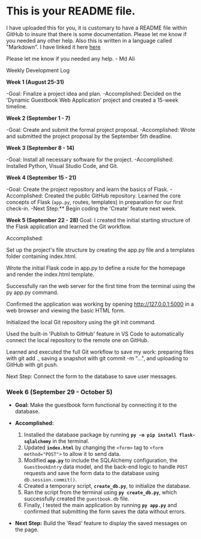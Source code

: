 # This is your README file.

I have uploaded this for you, it is customary to have a README file within GitHub to insure that there is some documentation. Please let me know if you needed any other help. Also this is written in a language called "Markdown". I have linked it here [here](https://docs.github.com/en/get-started/writing-on-github/getting-started-with-writing-and-formatting-on-github/basic-writing-and-formatting-syntax)

Please let me know if you needed any help. - Md Ali

Weekly Development Log

**Week 1 (August 25-31)**

-Goal: Finalize a project idea and plan.
-Accomplished: Decided on the 'Dynamic Guestbook Web Application' project and created a 15-week timeline. 

**Week 2 (September 1 - 7)**

-Goal: Create and submit the formal project proposal.
-Accomplished: Wrote and submitted the project proposal by the September 5th deadline.

**Week 3 (September 8 - 14)**

-Goal: Install all necessary software for the project.
-Accomplished: Installed Python, Visual Studio Code, and Git.

**Week 4 (September 15 - 21)**

-Goal: Create the project repository and learn the basics of Flask.
-Accomplished: Created the public GitHub repository. Learned the core concepts of Flask (`app.py`, routes, templates) in preparation for our first check-in.
-Next Step:** Begin coding the 'Create' feature next week.

**Week 5 (September 22 - 28)**
Goal: I created the initial starting structure of the Flask application and learned the Git workflow.

Accomplished:

Set up the project's file structure by creating the app.py file and a templates folder containing index.html.

Wrote the initial Flask code in app.py to define a route for the homepage and render the index.html template.

Successfully ran the web server for the first time from the terminal using the py app.py command.

Confirmed the application was working by opening http://127.0.0.1:5000 in a web browser and viewing the basic HTML form.

Initialized the local Git repository using the git init command.

Used the built-in 'Publish to GitHub' feature in VS Code to automatically connect the local repository to the remote one on GitHub.

Learned and executed the full Git workflow to save my work: preparing files with git add ., saving a snapshot with git commit -m "...", and uploading to GitHub with git push.

Next Step: Connect the form to the database to save user messages.

### **Week 6 (September 29 - October 5)**
* **Goal:** Make the guestbook form functional by connecting it to the database.
* **Accomplished:**
    1.  Installed the database package by running **`py -m pip install flask-sqlalchemy`** in the terminal.
    2.  Updated **`index.html`** by changing the `<form>` tag to `<form method="POST">` to allow it to send data.
    3.  Modified **`app.py`** to include the SQLAlchemy configuration, the `GuestbookEntry` data model, and the back-end logic to handle `POST` requests and save the form data to the database using `db.session.commit()`.
    4.  Created a temporary script, **`create_db.py`**, to initialize the database.
    5.  Ran the script from the terminal using **`py create_db.py`**, which successfully created the `guestbook.db` file.
    6.  Finally, I tested the main application by running **`py app.py`** and confirmed that submitting the form saves the data without errors.

* **Next Step:** Build the 'Read' feature to display the saved messages on the page.
